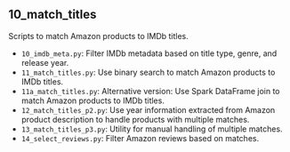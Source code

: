 ## 10_match_titles

Scripts to match Amazon products to IMDb titles.
- `10_imdb_meta.py`: Filter IMDb metadata based on title type, genre, and release year.
- `11_match_titles.py`: Use binary search to match Amazon products to IMDb titles.
- `11a_match_titles.py`: Alternative version: Use Spark DataFrame join to match Amazon products to IMDb titles.
- `12_match_titles_p2.py`: Use year information extracted from Amazon product description to handle products with multiple matches.
- `13_match_titles_p3.py`: Utility for manual handling of multiple matches.
- `14_select_reviews.py`: Filter Amazon reviews based on matches.
